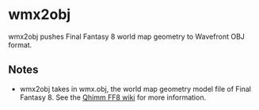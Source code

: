 # wmx2obj

wmx2obj pushes Final Fantasy 8 world map geometry to Wavefront OBJ format.

## Notes

* wmx2obj takes in wmx.obj, the world map geometry model file of Final Fantasy 8. See the [Qhimm FF8 wiki](http://wiki.qhimm.com/view/FF8/WorldMap_wmx) for more information.
